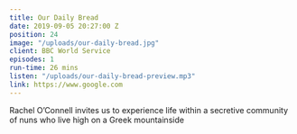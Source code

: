 ```yaml
---
title: Our Daily Bread
date: 2019-09-05 20:27:00 Z
position: 24
image: "/uploads/our-daily-bread.jpg"
client: BBC World Service
episodes: 1
run-time: 26 mins
listen: "/uploads/our-daily-bread-preview.mp3"
link: https://www.google.com
---
```


Rachel O’Connell invites us to experience life within a secretive community of nuns who live high on a Greek mountainside